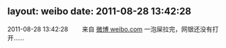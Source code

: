 layout: weibo
date: 2011-08-28 13:42:28
---
<meta name="referrer" content="no-referrer" />

2011-08-28 13:42:28  &nbsp;&nbsp;&nbsp;&nbsp;&nbsp;&nbsp; 来自 <a href="http://weibo.com/" rel="nofollow">微博 weibo.com</a>
一泡屎拉完，网银还没有打开…… ​​​
